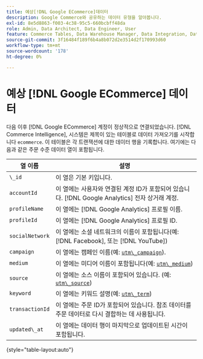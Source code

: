 ```yaml
---
title: 예상[!DNL Google ECommerce]데이터
description: Google Commerce와 공유하는 데이터 유형을 알아봅니다.
exl-id: 8e5d8863-f003-4c38-95c5-660bcbff48da
role: Admin, Data Architect, Data Engineer, User
feature: Commerce Tables, Data Warehouse Manager, Data Integration, Data Import/Export
source-git-commit: 3f16484f189f6b4a8b072d2e3514d2f170993d60
workflow-type: tm+mt
source-wordcount: '178'
ht-degree: 0%

---
```


# 예상 [!DNL Google ECommerce] 데이터

다음 이후 [!DNL Google ECommerce] 계정이 정상적으로 연결되었습니다. [!DNL Commerce Intelligence], 시스템은 제목이 있는 테이블로 데이터 가져오기를 시작합니다 `ecommerce`. 이 테이블은 각 트랜잭션에 대한 데이터 행을 기록합니다. 여기에는 다음과 같은 주문 수준 데이터 열이 포함됩니다.

| 열 이름 | 설명 |
|-----|-----|
| `\_id` | 이 열은 기본 키입니다. |
| `accountId` | 이 열에는 사용자와 연결된 계정 ID가 포함되어 있습니다. [!DNL Google Analytics] 전자 상거래 계정. |
| `profileName` | 이 열에는 [!DNL Google Analytics] 프로필 이름. |
| `profileId` | 이 열에는 [!DNL Google Analytics] 프로필 ID. |
| `socialNetwork` | 이 열에는 소셜 네트워크의 이름이 포함됩니다(예: [!DNL Facebook], 또는 [!DNL YouTube]) |
| `campaign` | 이 열에는 캠페인 이름(예: [`utm\_campaign`](https://support.google.com/analytics/answer/1033867?hl=en)). |
| `medium` | 이 열에는 미디어 이름이 포함됩니다(예: [`utm\_medium`](https://support.google.com/analytics/answer/1033867?hl=en)) |
| `source` | 이 열에는 소스 이름이 포함되어 있습니다. (예: [`utm\_source`](https://support.google.com/analytics/answer/1033867?hl=en)) |
| `keyword` | 이 열에는 키워드 설명(예: [`utm\_term`](https://support.google.com/analytics/answer/1033867?hl=en)) |
| `transactionId` | 이 열에는 주문 ID가 포함되어 있습니다. 참조 데이터를 주문 데이터로 다시 결합하는 데 사용됩니다. |
| `updated\_at` | 이 열에는 데이터 행이 마지막으로 업데이트된 시간이 포함됩니다. |

{style="table-layout:auto"}
